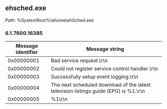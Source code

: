 ## ehsched.exe

Path: %SystemRoot%\ehome\ehSched.exe

### 6.1.7600.16385

Message identifier | Message string
--- | ---
0x00000001 | Bad service request.\r\n
0x00000002 | Could not register service control handler.\r\n
0x00000003 | Successfully setup event logging.\r\n
0x00000004 | The next scheduled download of the latest television listings guide (EPG) is %1.\r\n
0x00000005 | %1\r\n
